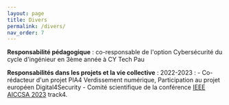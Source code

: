 ```yaml
---
layout: page
title: Divers
permalink: /divers/
nav_order: 7
---
```


**Responsabilité pédagogique** : co-responsable de l'option Cybersécurité du cycle d'ingénieur en 3ème année à CY Tech Pau

**Responsabilités dans les projets et la vie collective** : 
      2022-2023 : 
            - Co-rédacteur d'un projet PIA4 Verdissement numérique, Participation au projet européen Digital4Security
            - Comité scientifique de la conférence [IEEE AICCSA 2023](https://aiccsa.net/AICCSA2023/) track4.
